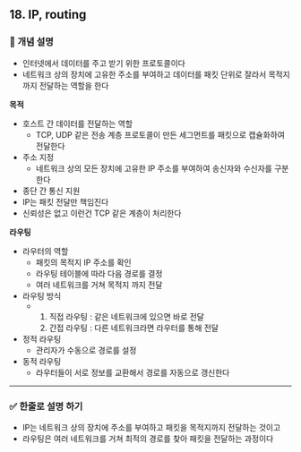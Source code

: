 ## 18. IP, routing

### 🧠 개념 설명
- 인터넷에서 데이터를 주고 받기 위한 프로토콜이다
- 네트워크 상의 장치에 고유한 주소를 부여하고 데이터를 패킷 단위로 잘라서 목적지까지 전달하는 역할을 한다

**목적**
- 호스트 간 데이터를 전달하는 역할
  - TCP, UDP 같은 전송 계층 프로토콜이 만든 세그먼트를 패킷으로 캡슐화하여 전달한다
- 주소 지정
  - 네트워크 상의 모든 장치에 고유한 IP 주소를 부여하여 송신자와 수신자를 구분한다
- 종단 간 통신 지원
- IP는 패킷 전달만 책임진다
- 신뢰성은 없고 이런건 TCP 같은 계층이 처리한다

**라우팅**
- 라우터의 역할
  - 패킷의 목적지 IP 주소를 확인
  - 라우팅 테이블에 따라 다음 경로를 결정
  - 여러 네트워크를 거쳐 목적지 까지 전달
- 라우팅 방식
  - 1. 직접 라우팅 : 같은 네트워크에 있으면 바로 전달
    2. 간접 라우팅  : 다른 네트워크라면 라우터를 통해 전달
- 정적 라우팅
  - 관리자가 수동으로 경로를 설정
- 동적 라우팅
  - 라우터들이 서로 정보를 교환해서 경로를 자동으로 갱신한다



---
### ✅ 한줄로 설명 하기
- IP는 네트워크 상의 장치에 주소를 부여하고 패킷을 목적지까지 전달하는 것이고
- 라우팅은 여러 네트워크를 거쳐 최적의 경로를 찾아 패킷을 전달하는 과정이다
